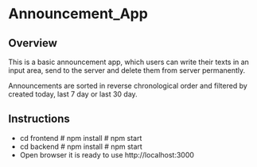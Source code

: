 # Announcement_App

## Overview

This is a basic announcement app, which users can write their texts in an input area, send to the server and delete them from server permanently.

Announcements are sorted in reverse chronological order and filtered by created today, last 7 day or last 30 day.

## Instructions

-   cd frontend # npm install # npm start
-   cd backend # npm install # npm start
-   Open browser it is ready to use http://localhost:3000

